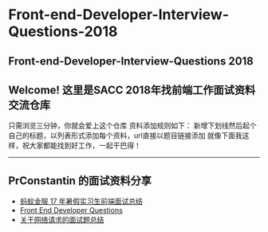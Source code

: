 # Front-end-Developer-Interview-Questions-2018
Front-end-Developer-Interview-Questions 2018
---

## Welcome! 这里是SACC 2018年找前端工作面试资料交流仓库
只需浏览三分钟，你就会爱上这个仓库
资料添加规则如下：
新增下划线然后起个自己的标题，以列表形式添加每个资料，url直接以题目链接添加
就像下面我这样，祝大家都能找到好工作，一起干巴得！

---
## PrConstantin 的面试资料分享
- [蚂蚁金服 17 年暑假实习生前端面试总结](https://segmentfault.com/a/1190000009485047)
- [Front End Developer Questions](http://markyun.github.io/2015/Front-end-Developer-Questions/)
- [关于网络请求的面试题总结](https://zhuanlan.zhihu.com/p/32565654?utm_source=com.tencent.tim&utm_medium=social)